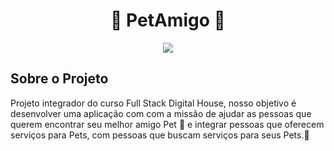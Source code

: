 

<h1 align="center">🐾 PetAmigo 🐾</h1> 
<p align="center">
<img src="https://img.shields.io/badge/DigitalHouse%20-%23F7DF1E.svg?&style=for-the-badge&color=DD0031" />
 </p>

## Sobre o Projeto

 Projeto integrador do curso Full Stack Digital House, nosso objetivo é desenvolver uma aplicação com  com a missão de ajudar as pessoas que querem encontrar seu melhor amigo Pet 🦊 e integrar pessoas que oferecem serviços para Pets, com pessoas que buscam serviços para seus Pets.🐾 </p>
    